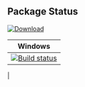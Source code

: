## Package Status

[ ![Download](https://api.bintray.com/packages/orhun/sesame/mruby%3Asesame/images/download.svg) ](https://bintray.com/orhun/sesame/mruby%3Asesame/_latestVersion)

| Windows |
|:--------:|
|[![Build status](https://ci.appveyor.com/api/projects/status/a6re17mrrunls17q?svg=true)](https://ci.appveyor.com/project/birsoyo/conan-mruby)
|
